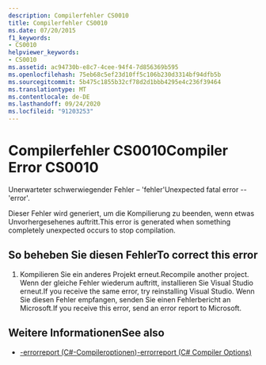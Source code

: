 ```yaml
---
description: Compilerfehler CS0010
title: Compilerfehler CS0010
ms.date: 07/20/2015
f1_keywords:
- CS0010
helpviewer_keywords:
- CS0010
ms.assetid: ac94730b-e8c7-4cee-94f4-7d856369b595
ms.openlocfilehash: 75eb68c5ef23d10ff5c106b230d3314bf94dfb5b
ms.sourcegitcommit: 5b475c1855b32cf78d2d1bbb4295e4c236f39464
ms.translationtype: MT
ms.contentlocale: de-DE
ms.lasthandoff: 09/24/2020
ms.locfileid: "91203253"
---
```

# <a name="compiler-error-cs0010"></a><span data-ttu-id="76792-103">Compilerfehler CS0010</span><span class="sxs-lookup"><span data-stu-id="76792-103">Compiler Error CS0010</span></span>

<span data-ttu-id="76792-104">Unerwarteter schwerwiegender Fehler – 'fehler'</span><span class="sxs-lookup"><span data-stu-id="76792-104">Unexpected fatal error -- 'error'.</span></span>  
  
 <span data-ttu-id="76792-105">Dieser Fehler wird generiert, um die Kompilierung zu beenden, wenn etwas Unvorhergesehenes auftritt.</span><span class="sxs-lookup"><span data-stu-id="76792-105">This error is generated when something completely unexpected occurs to stop compilation.</span></span>  
  
## <a name="to-correct-this-error"></a><span data-ttu-id="76792-106">So beheben Sie diesen Fehler</span><span class="sxs-lookup"><span data-stu-id="76792-106">To correct this error</span></span>  
  
1. <span data-ttu-id="76792-107">Kompilieren Sie ein anderes Projekt erneut.</span><span class="sxs-lookup"><span data-stu-id="76792-107">Recompile another project.</span></span> <span data-ttu-id="76792-108">Wenn der gleiche Fehler wiederum auftritt, installieren Sie Visual Studio erneut.</span><span class="sxs-lookup"><span data-stu-id="76792-108">If you receive the same error, try reinstalling Visual Studio.</span></span> <span data-ttu-id="76792-109">Wenn Sie diesen Fehler empfangen, senden Sie einen Fehlerbericht an Microsoft.</span><span class="sxs-lookup"><span data-stu-id="76792-109">If you receive this error, send an error report to Microsoft.</span></span>  
  
## <a name="see-also"></a><span data-ttu-id="76792-110">Weitere Informationen</span><span class="sxs-lookup"><span data-stu-id="76792-110">See also</span></span>

- [<span data-ttu-id="76792-111">-errorreport (C#-Compileroptionen)</span><span class="sxs-lookup"><span data-stu-id="76792-111">-errorreport (C# Compiler Options)</span></span>](../language-reference/compiler-options/errorreport-compiler-option.md)

